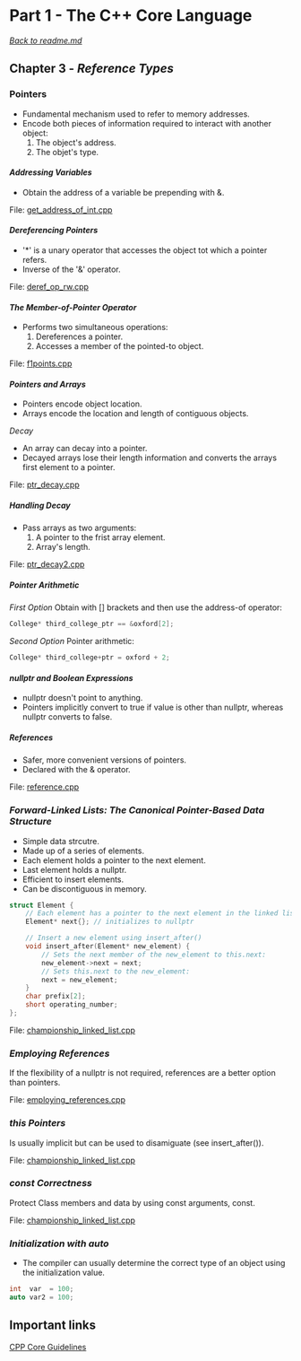 # Part 1 - The C++ Core Language

[*Back to readme.md*](../readme.md)

## Chapter 3 - _Reference Types_

### Pointers

- Fundamental mechanism used to refer to memory addresses.
- Encode both pieces of information required to interact with another object:
    1. The object's address.
    2. The objet's type.

#### *Addressing Variables*

- Obtain the address of a variable be prepending with &.

File: [get_address_of_int.cpp](./get_address_of_int.cpp)

#### *Dereferencing Pointers*

- '*' is a unary operator that accesses the object tot which a pointer refers.
- Inverse of the '&' operator.

File: [deref_op_rw.cpp](./deref_op_rw.cpp)

#### *The Member-of-Pointer Operator*

- Performs two simultaneous operations:
    1. Dereferences a pointer.
    2. Accesses a member of the pointed-to object.

File: [f1points.cpp](../P1C2/f1points.cpp)

#### *Pointers and Arrays*

- Pointers encode object location.
- Arrays encode the location and length of contiguous objects.

*Decay*
- An array can decay into a pointer.
- Decayed arrays lose their length information and converts the arrays first element to a pointer.

File: [ptr_decay.cpp](./ptr_decay.cpp)

##### Handling Decay

- Pass arrays as two arguments:
    1. A pointer to the frist array element.
    2. Array's length.

File: [ptr_decay2.cpp](./ptr_decay2.cpp)

##### Pointer Arithmetic

*First Option*
Obtain with [] brackets and then use the address-of operator:

```cpp
College* third_college_ptr == &oxford[2];
```

*Second Option*
Pointer arithmetic:

```cpp
College* third_college+ptr = oxford + 2;
```

#### *nullptr and Boolean Expressions*

- nullptr doesn't point to anything.
- Pointers implicitly convert to true if value is other than nullptr, whereas nullptr converts to false.

##### References
- Safer, more convenient versions of pointers.
- Declared with the & operator.

File: [reference.cpp](./reference.cpp)

### *Forward-Linked Lists: The Canonical Pointer-Based Data Structure*

- Simple data strcutre.
- Made up of a series of elements.
- Each element holds a pointer to the next element.
- Last element holds a nullptr.
- Efficient to insert elements.
- Can be discontiguous in memory.

```cpp
struct Element {
    // Each element has a pointer to the next element in the linked list:
    Element* next{}; // initializes to nullptr

    // Insert a new element using insert_after()
    void insert_after(Element* new_element) {
        // Sets the next member of the new_element to this.next:
        new_element->next = next;
        // Sets this.next to the new_element:
        next = new_element;
    }
    char prefix[2];
    short operating_number;
};
```

File: [championship_linked_list.cpp](./championship_linked_list.cpp)

### *Employing References*

If the flexibility of a nullptr is not required, references are a better option than pointers.

File: [employing_references.cpp](./employing_references.cpp)

### *this Pointers*

Is usually implicit but can be used to disamiguate (see insert_after()).

File: [championship_linked_list.cpp](./championship_linked_list.cpp)

### *const Correctness*

Protect Class members and data by using const arguments, const.

File: [championship_linked_list.cpp](./championship_linked_list.cpp)

### *Initialization with auto*

- The compiler can usually determine the correct type of an object using the initialization value.

```cpp
int  var  = 100;
auto var2 = 100;
```

## Important links

[CPP Core Guidelines](https://github.com/isocpp/CppCoreGuidelines/)